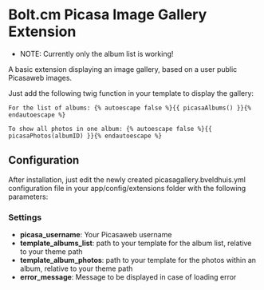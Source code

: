 # Bolt.cm Picasa Image Gallery Extension #

* NOTE: Currently only the album list is working!

A basic extension displaying an image gallery, based on a user public Picasaweb images.

Just add the following twig function in your template to display the gallery: 

    For the list of albums: {% autoescape false %}{{ picasaAlbums() }}{% endautoescape %}
	
	To show all photos in one album: {% autoescape false %}{{ picasaPhotos(albumID) }}{% endautoescape %}

## Configuration ##

After installation, just edit the newly created picasagallery.bveldhuis.yml configuration file in your app/config/extensions folder with the following parameters:
 
### Settings ###
* __picasa_username__: Your Picasaweb username
* __template_albums_list__: path to your template for the album list, relative to your theme path
* __template_album_photos__: path to your template for the photos within an album, relative to your theme path
* __error_message__: Message to be displayed in case of loading error
